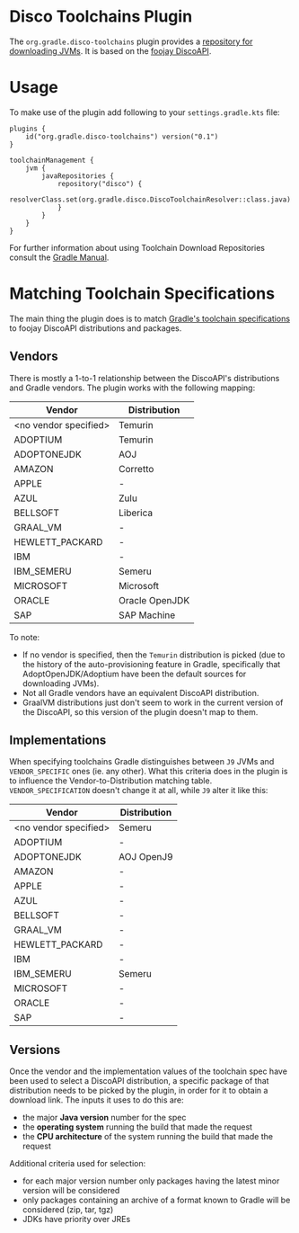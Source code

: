 # Disco Toolchains Plugin

The `org.gradle.disco-toolchains` plugin provides a [repository for downloading JVMs](https://docs.gradle.org/current/userguide/toolchains.html#sub:download_repositories). It is based on the [foojay DiscoAPI](https://github.com/foojayio/discoapi).

# Usage

To make use of the plugin add following to your `settings.gradle.kts` file:

```
plugins {
    id("org.gradle.disco-toolchains") version("0.1")
}

toolchainManagement {
    jvm {
        javaRepositories {
            repository("disco") {
                resolverClass.set(org.gradle.disco.DiscoToolchainResolver::class.java)
            }
        }
    }
}
```

For further information about using Toolchain Download Repositories consult the [Gradle Manual](https://docs.gradle.org/current/userguide/toolchains.html#sub:download_repositories).

# Matching Toolchain Specifications

The main thing the plugin does is to match [Gradle's toolchain specifications](https://docs.gradle.org/current/javadoc/org/gradle/jvm/toolchain/JavaToolchainSpec.html) to foojay DiscoAPI distributions and packages. 

## Vendors

There is mostly a 1-to-1 relationship between the DiscoAPI's distributions and Gradle vendors.
The plugin works with the following mapping:

| Vendor                  | Distribution   |
|-------------------------|----------------|
| \<no vendor specified\> | Temurin        |
| ADOPTIUM                | Temurin        |
| ADOPTONEJDK             | AOJ            |
| AMAZON                  | Corretto       |
| APPLE                   | -              |
| AZUL                    | Zulu           |
| BELLSOFT                | Liberica       |
| GRAAL_VM                | -              |
| HEWLETT_PACKARD         | -              |
| IBM                     | -              |
| IBM_SEMERU              | Semeru         |
| MICROSOFT               | Microsoft      |
| ORACLE                  | Oracle OpenJDK |
| SAP                     | SAP Machine    |

To note:

* If no vendor is specified, then the `Temurin` distribution is picked (due to the history of the auto-provisioning feature in Gradle, specifically that AdoptOpenJDK/Adoptium have been the default sources for downloading JVMs).
* Not all Gradle vendors have an equivalent DiscoAPI distribution.
* GraalVM distributions just don't seem to work in the current version of the DiscoAPI, so this version of the plugin doesn't map to them.

## Implementations

When specifying toolchains Gradle distinguishes between `J9` JVMs and `VENDOR_SPECIFIC` ones (ie. any other).
What this criteria does in the plugin is to influence the Vendor-to-Distribution matching table.
`VENDOR_SPECIFICATION` doesn't change it at all, while `J9` alter it like this:

| Vendor                  | Distribution |
|-------------------------|--------------|
| \<no vendor specified\> | Semeru       |
| ADOPTIUM                | -            |
| ADOPTONEJDK             | AOJ OpenJ9   |
| AMAZON                  | -            |
| APPLE                   | -            |
| AZUL                    | -            |
| BELLSOFT                | -            |
| GRAAL_VM                | -            |
| HEWLETT_PACKARD         | -            |
| IBM                     | -            |
| IBM_SEMERU              | Semeru       |
| MICROSOFT               | -            |
| ORACLE                  | -            |
| SAP                     | -            |

## Versions

Once the vendor and the implementation values of the toolchain spec have been used to select a DiscoAPI distribution, a specific package of that distribution needs to be picked by the plugin, in order for it to obtain a download link. 
The inputs it uses to do this are:
* the major **Java version** number for the spec
* the **operating system** running the build that made the request
* the **CPU architecture** of the system running the build that made the request

Additional criteria used for selection:
* for each major version number only packages having the latest minor version will be considered 
* only packages containing an archive of a format known to Gradle will be considered (zip, tar, tgz)
* JDKs have priority over JREs